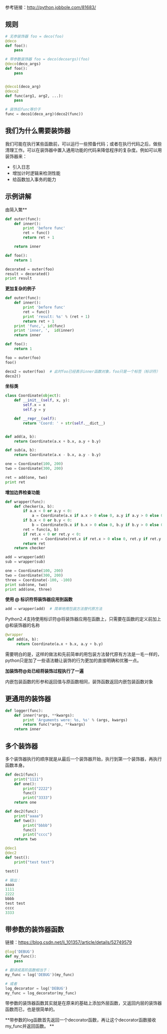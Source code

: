 参考链接：http://python.jobbole.com/81683/

## 规则

```python
# 无参装饰器 foo = deco(foo)
@deco
def foo():
    pass

# 带参数装饰器 foo = deco(decoargs)(foo)
@deco(deco_args)
def foo():
    pass


@deco1(deco_arg)
@deco2
def func(arg1, arg2, ...):
	pass

# 装饰后func等价于
func = deco1(deco_arg)(deco2(func))
```

## 我们为什么需要装饰器

我们可能在执行某些函数前，可以运行一些预备代码；或者在执行代码之后，做些清理工作。可以在装饰器中置入通用功能的代码来降低程序的复杂度。例如可以用装饰器来：

* 引入日志
* 增加计时逻辑来检测性能
* 给函数加入事务的能力

## 示例讲解



由简入繁**

```python
def outer(func):
    def inner():
        print 'before func'
        ret = func()
        return ret + 1

    return inner

def foo():
    return 1

decorated = outer(foo)
result = decorated()
print result
```

**更加复杂的例子**

```python
def outer(func):
    def inner():
        print 'before func'
        ret = func()
        print 'result: %s' % (ret + 1)
        return ret + 1
    print 'func,', id(func)
    print 'inner, ',  id(inner)
    return inner

def foo():
    return 1

foo = outer(foo)
foo()

deco2 = outer(foo)  # 此时foo已经表示inner函数对象，foo只是一个标签（标识符）
deco2()
```

**坐标类**

```python
class Coordinate(object):
    def __init__(self, x, y):
        self.x = x
        self.y = y

    def __repr__(self):
        return 'Coord: ' + str(self.__dict__)


def add(a, b):
    return Coordinate(a.x + b.x, a.y + b.y)

def sub(a, b):
    return Coordinate(a.x - b.x, a.y - b.y)

one = Coordinate(100, 200)
two = Coordinate(300, 200)

ret = add(one, two)
print ret

```

**增加边界检查功能**

```python
def wrapper(func):
    def checker(a, b):
        if a.x < 0 or a.y < 0:
            a = Coordinate(a.x if a.x > 0 else 0, a.y if a.y > 0 else 0)
        if b.x < 0 or b.y < 0:
            b = Coordinate(b.x if b.x > 0 else 0, b.y if b.y > 0 else 0)
        ret = func(a, b)
        if ret.x < 0 or ret.y < 0:
            ret = Coordinate(ret.x if ret.x > 0 else 0, ret.y if ret.y > 0 else 0)
        return ret
    return checker

add = wrapper(add)
sub = wrapper(sub)

one = Coordinate(100, 200)
two = Coordinate(300, 200)
three = Coordinate(-100, -100)
print sub(one, two)
print add(one, three)
```

**使用 @ 标识符将装饰器应用到函数** 

```python
add = wrapper(add)  # 简单地用包装方法替代原方法
```

Python2.4支持使用标识符@将装饰器应用在函数上，只需要在函数的定义前加上@和装饰器的名称 

```python
@wrapper
 def add(a, b):
     return Coordinate(a.x + b.x, a.y + b.y)
```

需要明白的是，这样的做法和先前简单的用包装方法替代原有方法是一毛一样的， python只是加了一些语法糖让装饰的行为更加的直接明确和优雅一点。 

**加装饰符@处已经将装饰过程执行了一遍**

内嵌包装函数的形参和返回值与原函数相同，装饰函数返回内嵌包装函数对象

## 更通用的装饰器

```python
def logger(func):
    def inner(*args, **kwargs):
        print 'Arguments were: %s, %s' % (args, kwargs)
    	return func(*args, **kwargs)
    return inner
```

## 多个装饰器

多个装饰器执行的顺序就是从最后一个装饰器开始，执行到第一个装饰器，再执行函数本身。 

```python
def dec1(func):  
    print("1111")  
    def one():  
        print("2222")  
        func()  
        print("3333")  
    return one  

def dec2(func):  
    print("aaaa")  
    def two():  
        print("bbbb")  
        func()  
        print("cccc")  
    return two  

@dec1  
@dec2  
def test():  
    print("test test")  

test() 

# 输出：
aaaa  
1111  
2222  
bbbb  
test test  
cccc  
3333
```

## 带参数的装饰器函数

链接：https://blog.csdn.net/li_101357/article/details/52749579

```python
@log('DEBUG')
def my_func():
    pass

```



```python
# 翻译成高阶函数相当于：
my_func = log('DEBUG')(my_func)

# 或者
log_decorator = log('DEBUG')
my_func = log_decorator(my_func)

```

带参数的装饰器函数其实就是在原来的基础上添加外层函数，又返回内层的装饰器函数而已，也是很简单的。 

**带参数的log函数首先返回一个decorator函数，再让这个decorator函数接收my_func并返回函数。 **
